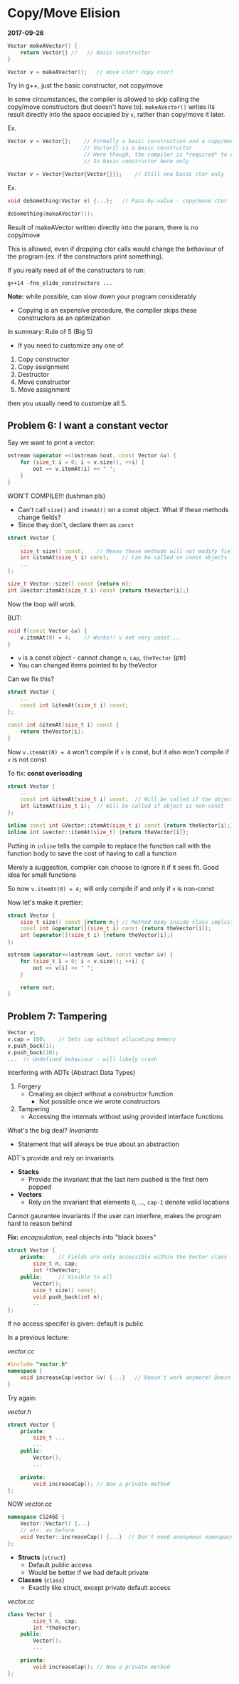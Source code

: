 # Copy/Move Elision
**2017-09-26**

```C++
Vector makeAVector() {
    return Vector{} //   // Basic constructor
}

Vector v = makeAVector();   // move ctor? copy ctor?
```

Try in g++, just the basic constructor, not copy/move

In some circumstances, the compiler is allowed to skip calling the copy/move constructors (but doesn't have to). `makeAVector()` writes its result directly into the space occupied by `v`, rather than copy/move it later.

Ex.
```C++
Vector v = Vector{};    // Formally a basic construction and a copy/move construction
                        // Vector{} is a basic constructor
                        // Here though, the compiler is *required* to elide the copy/move
                        // So basic constructor here only 

Vector v = Vector{Vector{Vector{}}};    // Still one basic ctor only
```

Ex.
``` C++
void doSomething(Vector v) {...};   // Pass-by-value - copy/move ctor

doSomething(makeAVector());   
```

Result of makeAVector written directly into the param, there is no copy/move

This is allowed, even if dropping ctor calls would change the behaviour of the program (ex. if the constructors print something).

If you really need all of the constructors to run:

`g++14 -fno_elide_constructors ...`

**Note:** while possible, can slow down your program considerably

- Copying is an expensive procedure, the compiler skips these constructors as an optimization

In summary: Rule of 5 (Big 5)

- If you need to customize any one of
1. Copy constructor
1. Copy assignment
1. Destructor
1. Move constructor
1. Move assignment

then you usually need to customize all 5.

## Problem 6: I want a constant vector

Say we want to print a vector:

```C++
ostream &operator <<(ostream &out, const Vector &v) {
    for (size_t i = 0; i < v.size(), ++i) {
        out << v.itemAt(i) << " ";
    }
}
```

WON'T COMPILE!!! (lushman pls)

- Can't call `size()` and `itemAt()` on a const object. What if these methods change fields?
- Since they don't, declare them as `const`

```C++
struct Vector {
    ...
    size_t size() const;    // Means these methods will not modify fields
    int &itemAt(size_t i) const;    // Can be called on const objects
    ...
};

size_t Vector::size() const {return n};
int &Vector:itemAt(size_t i) const {return theVector[i];}
```

Now the loop will work.

BUT:

```C++
void f(const Vector &v) {
    v.itemAt(0) = 4;    // Works!! v not very const...
}
```

- `v` is a const object - cannot change `n`, `cap`, `theVector` (ptr)
- You can changed items pointed to by theVector

Can we fix this?

```C++
struct Vector {
    ...
    const int &itemAt(size_t i) const;
};

const int &itemAt(size_t i) const {
    return theVector[i];
}
```

Now `v.itemAt(0) = 4` won't compile if `v` is const, but it also won't compile if `v` is not const

To fix: **const overloading**

```C++
struct Vector {
    ...
    const int &itemAt(size_t i) const;  // Will be called if the object is const
    int &itemAt(size_t i);  // Will be called if object is non-const
};

inline const int &Vector::itemAt(size_t i) const {return theVector[i];}
inline int &vector::itemAt(size_t) {return theVector[i]};
```

Putting in `inline` tells the compile to replace the function call with the function body to save the cost of having to call a function

Merely a suggestion, compiler can choose to ignore it if it sees fit. Good idea for small functions

So now `v.itemAt(0) = 4;` will only compile if and only if `v` is non-const

Now let's make it prettier:

```C++
struct Vector {
    size_t size() const {return n;} // Method body inside class implcity declares the method inline
    const int &operator[](size_t i) const {return theVector[i]};
    int &operator[](size_t i) {return theVector[i];}    
};

ostream &operator<<(ostream &out, const vector &v) {
    for (size_t i = 0; i < v.size(); ++i) {
        out << v[i] << " ";
    }

    return out;
}
```

## Problem 7: Tampering

```C++
Vector v;
v.cap = 100;    // Sets cap without allocating memory
v.push_back(1);
v.push_back(10);
...  // Undefined behaviour - will likely crash
```
Interfering with ADTs (Abstract Data Types)

1. Forgery 
    - Creating an object without a constructor function
        - Not possible once we wrote constructors
1. Tampering
    - Accessing the internals without using provided interface functions

What's the big deal? _Invariants_

- Statement that will always be true about an abstraction

ADT's provide and rely on invariants

- **Stacks**
    - Provide the invariant that the last item pushed is the first item popped
- **Vectors**
    - Rely on the invariant that elements `O`, ..., `cap-1` denote valid locations

Cannot gaurantee invariants if the user can interfere, makes the program hard to reason behind

**Fix:** _encapsulation_, seal objects into "black boxes"

```C++
struct Vector {
    private:    // Fields are only accessible within the Vector class
        size_t n, cap;      
        int *theVector;
    public:     // Visible to all
        Vector();
        size_t size() const;
        void push_back(int n);
        ..
};
```

If no access specifer is given: default is public

In a previous lecture:

_vector.cc_
```C++
#include "vector.h"
namespace {
    void increaseCap(vector &v) {...}   // Doesn't work anymore! Doesn't have access to v's internals
}
```

Try again:

_vector.h_
```C++
struct Vector {
    private:
        size_t ...
        ...
    public:
        Vector();
        ...

    private:
        void increaseCap(); // Now a private method
};
```

NOW
_vector.cc_
```C++
namespace CS246E {
    Vector::Vector() {...}  
    // etc. as before
    void Vector::increaseCap() {...}  // Don't need anonymous namespaces anymore!
};
```

- **Structs** (`struct`)
    - Default public access
    - Would be better if we had default private
- **Classes** (`class`)
    - Exactly like struct, except private default access

_vector.cc_
```C++
class Vector {
        size_t n, cap;
        int *theVector;
    public:
        Vector();
        ...

    private:
        void increaseCap(); // Now a private method
};
```
